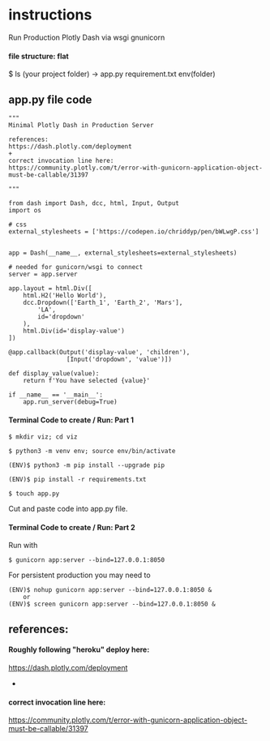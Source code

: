 # instructions 
Run Production Plotly Dash via wsgi gnunicorn


#### file structure: flat
$ ls 
(your project folder) ->
    app.py 
    requirement.txt 
    env(folder)


## app.py file code 
```
"""
Minimal Plotly Dash in Production Server

references:
https://dash.plotly.com/deployment
+ 
correct invocation line here:
https://community.plotly.com/t/error-with-gunicorn-application-object-must-be-callable/31397 

"""

from dash import Dash, dcc, html, Input, Output
import os

# css
external_stylesheets = ['https://codepen.io/chriddyp/pen/bWLwgP.css']


app = Dash(__name__, external_stylesheets=external_stylesheets)

# needed for gunicorn/wsgi to connect
server = app.server

app.layout = html.Div([
    html.H2('Hello World'),
    dcc.Dropdown(['Earth_1', 'Earth_2', 'Mars'],
        'LA',
        id='dropdown'
    ),
    html.Div(id='display-value')
])

@app.callback(Output('display-value', 'children'),
                [Input('dropdown', 'value')])
                
def display_value(value):
    return f'You have selected {value}'

if __name__ == '__main__':
    app.run_server(debug=True)
```


#### Terminal Code to create / Run: Part 1
```
$ mkdir viz; cd viz

$ python3 -m venv env; source env/bin/activate

(ENV)$ python3 -m pip install --upgrade pip

(ENV)$ pip install -r requirements.txt

$ touch app.py
```

Cut and paste code into app.py file.

#### Terminal Code to create / Run: Part 2

Run with
```
$ gunicorn app:server --bind=127.0.0.1:8050
```
For persistent production you may need to 
```
(ENV)$ nohup gunicorn app:server --bind=127.0.0.1:8050 &
    or
(ENV)$ screen gunicorn app:server --bind=127.0.0.1:8050 &
```

## references:

#### Roughly following "heroku" deploy here:
https://dash.plotly.com/deployment

+ 

#### correct invocation line here:
https://community.plotly.com/t/error-with-gunicorn-application-object-must-be-callable/31397 


